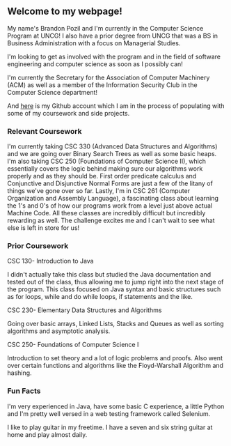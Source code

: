 ## Welcome to my webpage!

My name's Brandon Pozil and I'm currently in the Computer Science Program at UNCG! I also have a prior degree from UNCG that was a BS in Business Administration with a focus on Managerial Studies.

I'm looking to get as involved with the program and in the field of software engineering and computer science as soon as I possibly can!

I'm currently the Secretary for the Association of Computer Machinery (ACM) as well as a member of the Information Security Club in the Computer Science department!

And [here](http://github.com/HouhaiFam) is my Github account which I am in the process of populating with some of my coursework and side projects.

### Relevant Coursework

I'm currently taking CSC 330 (Advanced Data Structures and Algorithms) and we are going over Binary Search Trees as well as some basic heaps. I'm also taking CSC 250 (Foundations of Computer Science II), which essentially covers the logic behind making sure our algorithms work properly and as they should be. First order predicate calculus and Conjunctive and Disjunctive Normal Forms are just a few of the litany of things we've gone over so far. Lastly, I'm in CSC 261 (Computer Organization and Assembly Language), a fascinating class about learning the 1's and 0's of how our programs work from a level just above actual Machine Code. All these classes are incredibly difficult but incredibly rewarding as well. The challenge excites me and I can't wait to see what else is left in store for us! 


### Prior Coursework
CSC 130- Introduction to Java

I didn't actually take this class but studied the Java documentation and tested out of the class, thus allowing me to jump right into the next stage of the program. This class focused on Java syntax and basic structures such as for loops, while and do while loops, if statements and the like.

CSC 230- Elementary Data Structures and Algorithms

Going over basic arrays, Linked Lists, Stacks and Queues as well as sorting algorithms and asymptotic analysis.

CSC 250- Foundations of Computer Science I

Introduction to set theory and a lot of logic problems and proofs. Also went over certain functions and algorithms like the Floyd-Warshall Algorithm and hashing.


### Fun Facts
I'm very experienced in Java, have some basic C experience, a little Python and I'm pretty well versed in a web testing framework called Selenium. 

I like to play guitar in my freetime. I have a seven and six string guitar at home and play almost daily. 


